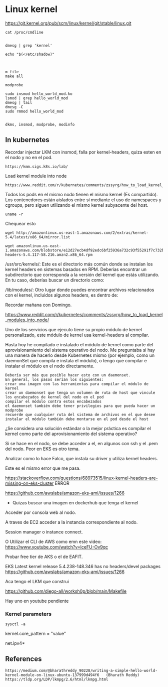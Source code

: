 # Linux kernel


https://git.kernel.org/pub/scm/linux/kernel/git/stable/linux.git

    cat /proc/cmdline


    dmesg | grep 'kernel'

    echo "$(</etc/shadow)"



    m file
    make all

    modprobe

    sudo insmod hello_world_mod.ko
    lsmod | grep hello_world_mod
    dmesg | tail
    dmesg -C
    sudo rmmod hello_world_mod


    dkms, insmod, modprobe, modinfo

## In kubernetes

Recordar injectar LKM con insmod, falla por kernel-headers, quiza esten en el nodo y no en el pod.

    https://kmm.sigs.k8s.io/lab/

Load kernel module into node

    https://www.reddit.com/r/kubernetes/comments/zssyrg/how_to_load_kernel_modules_into_node/

Todos los pods en el mismo nodo tienen el mismo kernel (Es compartido).
Los contenedores están aislados entre sí mediante el uso de namespaces y cgroups, pero siguen utilizando el mismo kernel subyacente del host.
    
    uname -r


Chequear esto

    wget http://amazonlinux.us-east-1.amazonaws.com/2/extras/kernel-5.4/latest/x86_64/mirror.list
    
    wget amazonlinux.us-east-1.amazonaws.com/blobstore/e12d27ecb4df92edc6bf25936a732c93f55291f7c732b83f4f37dd2aeaad5dd4/kernel-headers-5.4.117-58.216.amzn2.x86_64.rpm

/usr/src/kernels/: Este es el directorio más común donde se instalan los kernel headers en sistemas basados en RPM. Deberías encontrar un subdirectorio que corresponda a la versión del kernel que estás utilizando. En tu caso, deberías buscar un directorio como:

/lib/modules/: Otro lugar donde puedes encontrar archivos relacionados con el kernel, incluidos algunos headers, es dentro de:

Recordar mañana con Domingo.


https://www.reddit.com/r/kubernetes/comments/zssyrg/how_to_load_kernel_modules_into_node/



Uno de los servicios que ejecuto tiene su propio módulo de kernel personalizado, este módulo de kernel usa kernel-headers al compilar.

Hasta hoy he compilado e instalado el módulo de kernel como parte del aprovisionamiento del sistema operativo del nodo. Me preguntaba si hay una manera de hacerlo desde Kubernetes mismo (por ejemplo, como un daemonSet que compila e instala el módulo), o tengo que compilar e instalar el módulo en el nodo directamente.

    Debería ser más que posible hacer esto con un daemonset.
    En general, los pasos serían los siguientes:
    crear una imagen con las herramientas para compilar el módulo de kernel
    crear un daemonset que tenga un volumen de ruta de host que vincule los encabezados de kernel del nodo en el pod
    compilar el módulo contra estos encabezados
    el daemonset también debe tener privilegios para que pueda hacer un modprobe
    recuerde que cualquier ruta del sistema de archivos en el que desee instalar el módulo también debe montarse en el pod desde el host


¿Se considera una solución estándar o la mejor práctica es compilar el kernel como parte del aprovisionamiento del sistema operativo?

Si se hace en el nodo, se debe acceder a el, en algunos con ssh y el .pem del nodo. Peor en EKS es otro tema.

Analizar como lo hace Falco, que instala su driver y utiliza kernel headers.


Este es el mismo error que me pasa.

https://stackoverflow.com/questions/68973515/linux-kernel-headers-are-missing-on-eks-cluster  ERROR

https://github.com/awslabs/amazon-eks-ami/issues/1266


- Quizas buscar una imagen en dockerhub que tenga el kernel




Acceder por consola web al nodo.

A traves de EC2 acceder a la instancia correspondiente al nodo.

Session manager o instance connect.


O Utilizar el CLI de AWS como emn este video:  https://www.youtube.com/watch?v=lceFU-Ov9qc


Probar free tier de AKS o el de EAFIT.

EKS Latest kernel release 5.4.238-148.346 has no headers/devel packages
https://github.com/awslabs/amazon-eks-ami/issues/1266



Aca tengo el LKM que construi

https://github.com/diego-all/worksh0p/blob/main/Makefile


Hay uno en youtube pendiente


### Kernel parameters


    sysctl -a

kernel.core_pattern = "value"


net.ipv4*


## References

    https://medium.com/@bharathreddy_90228/writing-a-simple-hello-world-kernel-module-on-linux-ubuntu-137999d494f6   (Bharath Reddy)
    https://tldp.org/LDP/lkmpg/2.6/html/lkmpg.html



